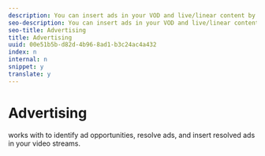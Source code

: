 ```yaml
---
description: You can insert ads in your VOD and live/linear content by using the interface.
seo-description: You can insert ads in your VOD and live/linear content by using the interface.
seo-title: Advertising
title: Advertising
uuid: 00e51b5b-d82d-4b96-8ad1-b3c24ac4a432
index: n
internal: n
snippet: y
translate: y
---
```


# Advertising

 <!-- PH element: phrases/auditude-name --> works with <!-- PH element: phrases/primetime-sdk-name --> to identify ad opportunities, resolve ads, and insert resolved ads in your video streams.
